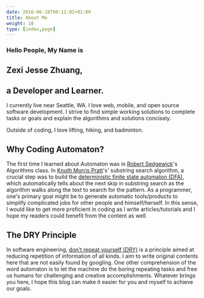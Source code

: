 ```yaml
---
date: 2016-06-18T00:11:02+01:00
title: About Me
weight: 10
type: [index,page]
---
```


### Hello People, My Name is

## Zexi Jesse Zhuang,

## a Developer and Learner.

I currently live near Seattle, WA. I love web, mobile, and open source software development. I strive to find simple working solutions to complete tasks or goals and explain the algorithms and solutions concisely.

Outside of coding, I love lifting, hiking, and badminton.

## Why Coding Automaton?

The first time I learned about Automaton was in [Robert Sedgewick](https://www.cs.princeton.edu/~rs/)'s Algorithms class. In [Knuth Morris Pratt](https://en.wikipedia.org/wiki/Knuth%E2%80%93Morris%E2%80%93Pratt_algorithm)'s' substring search algorithm, a crucial step was to build the [deterministic finite state automaton (DFA)](https://en.wikipedia.org/wiki/Deterministic_finite_automaton), which automatically tells about the next skip in substring search as the algorithm walks along the text to search for the pattern. As a programmer, one's primary goal might be to generate automatic tools/products to simplify complicated jobs for other people and himself/herself. In this sense, I would like to get more proficient in coding as I write articles/tutorials and I hope my readers could benefit from the content as well.

## The DRY Principle

In software engineering, [don't repeat yourself (DRY)](https://en.wikipedia.org/wiki/Don't_repeat_yourself) is a principle aimed at reducing repetition of information of all kinds. I aim to write original contents here that are not easily found by googling. One other comprehension of the word automaton is to let the machine do the boring repeating tasks and free us humans for challenging and creative accomplishments. Whatever brings you here, I hope this blog can make it easier for you and myself to achieve our goals.

